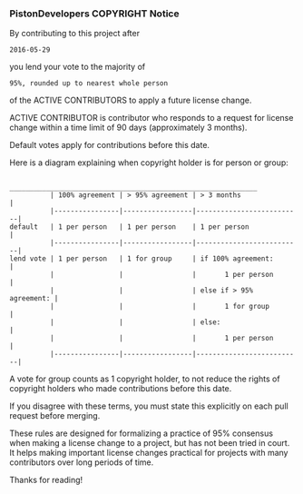 ### PistonDevelopers COPYRIGHT Notice

By contributing to this project after

    2016-05-29

you lend your vote to the majority of

    95%, rounded up to nearest whole person

of the ACTIVE CONTRIBUTORS to apply a future license change.

ACTIVE CONTRIBUTOR is contributor who responds to a request for license
change within a time limit of 90 days (approximately 3 months).

Default votes apply for contributions before this date.

Here is a diagram explaining when copyright holder is for person or group:

```
           _____________________________________________________________
          | 100% agreement | > 95% agreement | > 3 months               |
          |----------------|-----------------|--------------------------|
default   | 1 per person   | 1 per person    | 1 per person             |
          |----------------|-----------------|--------------------------|
lend vote | 1 per person   | 1 for group     | if 100% agreement:       |
          |                |                 |       1 per person       |
          |                |                 | else if > 95% agreement: |
          |                |                 |       1 for group        |
          |                |                 | else:                    |
          |                |                 |       1 per person       |
          |----------------|-----------------|--------------------------|
```

A vote for group counts as 1 copyright holder, to not reduce the rights of
copyright holders who made contributions before this date.

If you disagree with these terms, you must state this explicitly on each
pull request before merging.

These rules are designed for formalizing a practice of 95% consensus when
making a license change to a project, but has not been tried in court.
It helps making important license changes practical for projects with many
contributors over long periods of time.

Thanks for reading!
